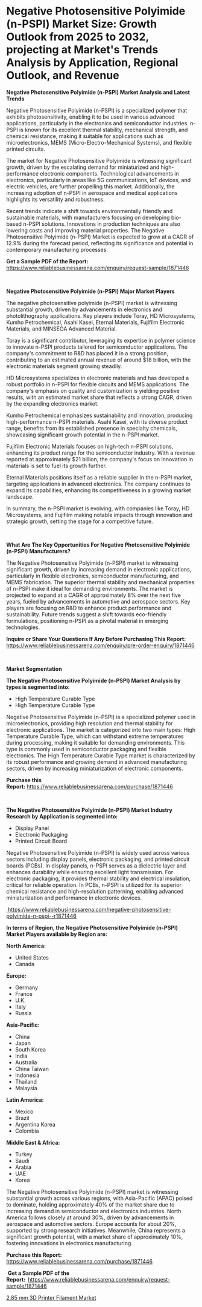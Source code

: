 <p><h1>Negative Photosensitive Polyimide (n-PSPI) Market Size: Growth Outlook from 2025 to 2032, projecting at Market's Trends Analysis by Application, Regional Outlook, and Revenue</h1></p><p><strong>Negative Photosensitive Polyimide (n-PSPI) Market Analysis and Latest Trends</strong></p>
<p><p>Negative Photosensitive Polyimide (n-PSPI) is a specialized polymer that exhibits photosensitivity, enabling it to be used in various advanced applications, particularly in the electronics and semiconductor industries. n-PSPI is known for its excellent thermal stability, mechanical strength, and chemical resistance, making it suitable for applications such as microelectronics, MEMS (Micro-Electro-Mechanical Systems), and flexible printed circuits.</p><p>The market for Negative Photosensitive Polyimide is witnessing significant growth, driven by the escalating demand for miniaturized and high-performance electronic components. Technological advancements in electronics, particularly in areas like 5G communications, IoT devices, and electric vehicles, are further propelling this market. Additionally, the increasing adoption of n-PSPI in aerospace and medical applications highlights its versatility and robustness.</p><p>Recent trends indicate a shift towards environmentally friendly and sustainable materials, with manufacturers focusing on developing bio-based n-PSPI solutions. Innovations in production techniques are also lowering costs and improving material properties. The Negative Photosensitive Polyimide (n-PSPI) Market is expected to grow at a CAGR of 12.9% during the forecast period, reflecting its significance and potential in contemporary manufacturing processes.</p></p>
<p><strong>Get a Sample PDF of the Report:&nbsp;</strong> <a href="https://www.reliablebusinessarena.com/enquiry/request-sample/1871446?utm_campaign=2822&utm_medium=2&utm_source=Github&utm_content=ia&utm_term=03042025&utm_id=negative-photosensitive-polyimide-n-pspi">https://www.reliablebusinessarena.com/enquiry/request-sample/1871446</a></p>
<p>&nbsp;</p>
<p><strong>Negative Photosensitive Polyimide (n-PSPI) Major Market Players</strong></p>
<p><p>The negative photosensitive polyimide (n-PSPI) market is witnessing substantial growth, driven by advancements in electronics and photolithography applications. Key players include Toray, HD Microsystems, Kumho Petrochemical, Asahi Kasei, Eternal Materials, Fujifilm Electronic Materials, and MINSEOA Advanced Material. </p><p>Toray is a significant contributor, leveraging its expertise in polymer science to innovate n-PSPI products tailored for semiconductor applications. The company's commitment to R&D has placed it in a strong position, contributing to an estimated annual revenue of around $18 billion, with the electronic materials segment growing steadily.</p><p>HD Microsystems specializes in electronic materials and has developed a robust portfolio in n-PSPI for flexible circuits and MEMS applications. The company's emphasis on quality and customization is yielding positive results, with an estimated market share that reflects a strong CAGR, driven by the expanding electronics market.</p><p>Kumho Petrochemical emphasizes sustainability and innovation, producing high-performance n-PSPI materials. Asahi Kasei, with its diverse product range, benefits from its established presence in specialty chemicals, showcasing significant growth potential in the n-PSPI market.</p><p>Fujifilm Electronic Materials focuses on high-tech n-PSPI solutions, enhancing its product range for the semiconductor industry. With a revenue reported at approximately $21 billion, the company's focus on innovation in materials is set to fuel its growth further.</p><p>Eternal Materials positions itself as a reliable supplier in the n-PSPI market, targeting applications in advanced electronics. The company continues to expand its capabilities, enhancing its competitiveness in a growing market landscape.</p><p>In summary, the n-PSPI market is evolving, with companies like Toray, HD Microsystems, and Fujifilm making notable impacts through innovation and strategic growth, setting the stage for a competitive future.</p></p>
<p>&nbsp;</p>
<p><strong>What Are The Key Opportunities For Negative Photosensitive Polyimide (n-PSPI) Manufacturers?</strong></p>
<p><p>The Negative Photosensitive Polyimide (n-PSPI) market is witnessing significant growth, driven by increasing demand in electronic applications, particularly in flexible electronics, semiconductor manufacturing, and MEMS fabrication. The superior thermal stability and mechanical properties of n-PSPI make it ideal for demanding environments. The market is projected to expand at a CAGR of approximately 8% over the next five years, fueled by advancements in automotive and aerospace sectors. Key players are focusing on R&D to enhance product performance and sustainability. Future trends suggest a shift towards eco-friendly formulations, positioning n-PSPI as a pivotal material in emerging technologies.</p></p>
<p><strong>Inquire or Share Your Questions If Any Before Purchasing This Report:</strong> <a href="https://www.reliablebusinessarena.com/enquiry/pre-order-enquiry/1871446?utm_campaign=2822&utm_medium=2&utm_source=Github&utm_content=ia&utm_term=03042025&utm_id=negative-photosensitive-polyimide-n-pspi">https://www.reliablebusinessarena.com/enquiry/pre-order-enquiry/1871446</a></p>
<p>&nbsp;</p>
<p><strong>Market Segmentation</strong></p>
<p><strong>The Negative Photosensitive Polyimide (n-PSPI) Market Analysis by types is segmented into:</strong></p>
<p><ul><li>High Temperature Curable Type</li><li>High Temperature Curable Type</li></ul></p>
<p><p>Negative Photosensitive Polyimide (n-PSPI) is a specialized polymer used in microelectronics, providing high resolution and thermal stability for electronic applications. The market is categorized into two main types: High Temperature Curable Type, which can withstand extreme temperatures during processing, making it suitable for demanding environments. This type is commonly used in semiconductor packaging and flexible electronics. The High Temperature Curable Type market is characterized by its robust performance and growing demand in advanced manufacturing sectors, driven by increasing miniaturization of electronic components.</p></p>
<p><strong>Purchase this Report:&nbsp;</strong><a href="https://www.reliablebusinessarena.com/purchase/1871446?utm_campaign=2822&utm_medium=2&utm_source=Github&utm_content=ia&utm_term=03042025&utm_id=negative-photosensitive-polyimide-n-pspi">https://www.reliablebusinessarena.com/purchase/1871446</a></p>
<p>&nbsp;</p>
<p><strong>The Negative Photosensitive Polyimide (n-PSPI) Market Industry Research by Application is segmented into:</strong></p>
<p><ul><li>Display Panel</li><li>Electronic Packaging</li><li>Printed Circuit Board</li></ul></p>
<p><p>Negative Photosensitive Polyimide (n-PSPI) is widely used across various sectors including display panels, electronic packaging, and printed circuit boards (PCBs). In display panels, n-PSPI serves as a dielectric layer and enhances durability while ensuring excellent light transmission. For electronic packaging, it provides thermal stability and electrical insulation, critical for reliable operation. In PCBs, n-PSPI is utilized for its superior chemical resistance and high-resolution patterning, enabling advanced miniaturization and performance in electronic devices.</p></p>
<p><a href="https://www.reliablebusinessarena.com/negative-photosensitive-polyimide-n-pspi--r1871446?utm_campaign=2822&utm_medium=2&utm_source=Github&utm_content=ia&utm_term=03042025&utm_id=negative-photosensitive-polyimide-n-pspi">&nbsp;https://www.reliablebusinessarena.com/negative-photosensitive-polyimide-n-pspi--r1871446</a></p>
<p><strong>In terms of Region, the Negative Photosensitive Polyimide (n-PSPI) Market Players available by Region are:</strong></p>
<p>
    <p> <strong> North America: </strong>
        <ul>
            <li>United States</li>
            <li>Canada</li>
        </ul>
        </p> 
    <p> <strong> Europe: </strong>
        <ul>
            <li>Germany</li>
            <li>France</li>
            <li>U.K.</li>
            <li>Italy</li>
            <li>Russia</li>
        </ul>
        </p> 
    <p> <strong> Asia-Pacific: </strong>
        <ul>
            <li>China</li>
            <li>Japan</li>
            <li>South Korea</li>
            <li>India</li>
            <li>Australia</li>
            <li>China Taiwan</li>
            <li>Indonesia</li>
            <li>Thailand</li>
            <li>Malaysia</li>
        </ul>
        </p> 
    <p> <strong> Latin America: </strong>
        <ul>
            <li>Mexico</li>
            <li>Brazil</li>
            <li>Argentina Korea</li>
            <li>Colombia</li>
        </ul>
        </p> 
    <p> <strong> Middle East & Africa: </strong>
        <ul>
            <li>Turkey</li>
            <li>Saudi</li>
            <li>Arabia</li>
            <li>UAE</li>
            <li>Korea</li>
        </ul>
    </p>
    </p>
<p><p>The Negative Photosensitive Polyimide (n-PSPI) market is witnessing substantial growth across various regions, with Asia-Pacific (APAC) poised to dominate, holding approximately 40% of the market share due to increasing demand in semiconductor and electronics industries. North America follows closely at around 30%, driven by advancements in aerospace and automotive sectors. Europe accounts for about 20%, supported by strong research initiatives. Meanwhile, China represents a significant growth potential, with a market share of approximately 10%, fostering innovations in electronics manufacturing.</p></p>
<p><strong>Purchase this Report: </strong><a href="https://www.reliablebusinessarena.com/purchase/1871446?utm_campaign=2822&utm_medium=2&utm_source=Github&utm_content=ia&utm_term=03042025&utm_id=negative-photosensitive-polyimide-n-pspi">https://www.reliablebusinessarena.com/purchase/1871446</a></p>
<p>&nbsp;<strong>Get a Sample PDF of the Report:&nbsp;&nbsp;</strong><a href="https://www.reliablebusinessarena.com/enquiry/request-sample/1871446?utm_campaign=2822&utm_medium=2&utm_source=Github&utm_content=ia&utm_term=03042025&utm_id=negative-photosensitive-polyimide-n-pspi">https://www.reliablebusinessarena.com/enquiry/request-sample/1871446</a></p>
<p><strong></strong></p>
<p><p><a href="https://github.com/benhaeneye/Market-Research-Report-List-1/blob/main/285-mm-3d-printer-filament-market.md?utm_campaign=2822&utm_medium=2&utm_source=Github&utm_content=ia&utm_term=03042025&utm_id=negative-photosensitive-polyimide-n-pspi">2.85 mm 3D Printer Filament Market</a></p></p>